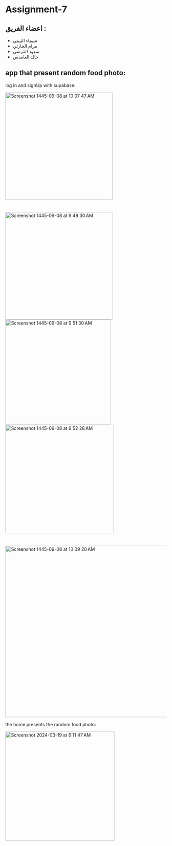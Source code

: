 # Assignment-7

## اعضاء الفريق :
  * شيماء الثبيتي
  * مرام الحارثي
  * سعود القرشي  
  * خالد الغامدس 

## app that present random food photo:

log in and signUp with supabase:


<img width="335" alt="Screenshot 1445-09-08 at 10 07 47 AM" src="https://github.com/shaimaathu/Assignment-6/assets/123784913/1138b180-0bc3-470b-b3d2-be19e1a76ad1">

# 

<img width="336" alt="Screenshot 1445-09-08 at 9 48 30 AM" src="https://github.com/shaimaathu/Assignment-6/assets/123784913/eb36c02c-4f7d-442f-a1c5-bc24ec93108a">



<img width="329" alt="Screenshot 1445-09-08 at 9 51 30 AM" src="https://github.com/shaimaathu/Assignment-6/assets/123784913/92f06697-73ad-420b-8f95-a107f3759bdd">




<img width="339" alt="Screenshot 1445-09-08 at 9 52 28 AM" src="https://github.com/shaimaathu/Assignment-6/assets/123784913/ee83a90f-6a78-4d7a-a222-ff9666b19536">

#



<img width="536" alt="Screenshot 1445-09-08 at 10 09 20 AM" src="https://github.com/shaimaathu/Assignment-6/assets/123784913/33be233e-4a28-4635-a7ed-22d4f232e25e">


the home presents the random food photo:


<img width="341" alt="Screenshot 2024-03-19 at 6 11 47 AM" src="https://github.com/shaimaathu/Assignment-7/assets/155615972/9424fb06-0f73-41a4-8c83-137bd7abc9c8">
